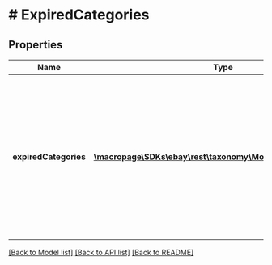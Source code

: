 # # ExpiredCategories

## Properties

Name | Type | Description | Notes
------------ | ------------- | ------------- | -------------
**expiredCategories** | [**\macropage\SDKs\ebay\rest\taxonomy\Model\ExpiredCategory[]**](ExpiredCategory.md) | An array of expired category ID(s) for the requested category tree, and the currently active category ID(s) that have replaced them. | [optional]

[[Back to Model list]](../../README.md#models) [[Back to API list]](../../README.md#endpoints) [[Back to README]](../../README.md)
